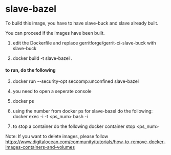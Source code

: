 slave-bazel
============

To build this image, you have to have slave-buck and slave already built.

You can proceed if the images have been built.

1. edit the Dockerfile and replace gerritforge/gerrit-ci-slave-buck with slave-buck

2. docker build -t slave-bazel .

#### to run, do the following

3. docker run --security-opt seccomp:unconfined slave-bazel

4. you need to open a seperate console

5. docker ps

6. using the number from docker ps for slave-bazel do the following:
   docker exec -i -t <ps_num> bash -i

7. to stop a  container do the following
   docker container stop <ps_num>

Note: If you want to delete images, please follow
https://www.digitalocean.com/community/tutorials/how-to-remove-docker-images-containers-and-volumes
